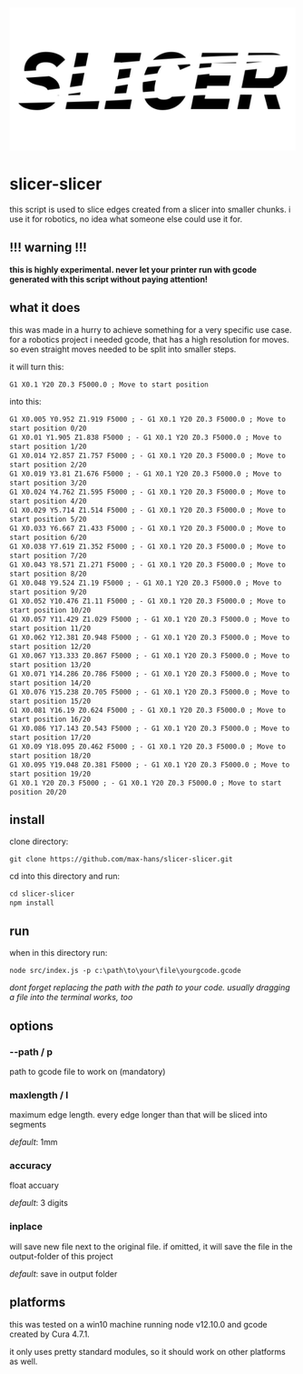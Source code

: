 ![logo](github/slicer-slicer-logo.png)

# slicer-slicer

this script is used to slice edges created from a slicer into smaller chunks. i use it for robotics, no idea what someone else could use it for.

## !!! warning !!!

**this is highly experimental. never let your printer run with gcode generated with this script without paying attention!**

## what it does

this was made in a hurry to achieve something for a very specific use case.
for a robotics project i needed gcode, that has a high resolution for moves. so even straight moves needed to be split into smaller steps.

it will turn this:

```gcode
G1 X0.1 Y20 Z0.3 F5000.0 ; Move to start position
```

into this:

```gcode
G1 X0.005 Y0.952 Z1.919 F5000 ; - G1 X0.1 Y20 Z0.3 F5000.0 ; Move to start position 0/20
G1 X0.01 Y1.905 Z1.838 F5000 ; - G1 X0.1 Y20 Z0.3 F5000.0 ; Move to start position 1/20
G1 X0.014 Y2.857 Z1.757 F5000 ; - G1 X0.1 Y20 Z0.3 F5000.0 ; Move to start position 2/20
G1 X0.019 Y3.81 Z1.676 F5000 ; - G1 X0.1 Y20 Z0.3 F5000.0 ; Move to start position 3/20
G1 X0.024 Y4.762 Z1.595 F5000 ; - G1 X0.1 Y20 Z0.3 F5000.0 ; Move to start position 4/20
G1 X0.029 Y5.714 Z1.514 F5000 ; - G1 X0.1 Y20 Z0.3 F5000.0 ; Move to start position 5/20
G1 X0.033 Y6.667 Z1.433 F5000 ; - G1 X0.1 Y20 Z0.3 F5000.0 ; Move to start position 6/20
G1 X0.038 Y7.619 Z1.352 F5000 ; - G1 X0.1 Y20 Z0.3 F5000.0 ; Move to start position 7/20
G1 X0.043 Y8.571 Z1.271 F5000 ; - G1 X0.1 Y20 Z0.3 F5000.0 ; Move to start position 8/20
G1 X0.048 Y9.524 Z1.19 F5000 ; - G1 X0.1 Y20 Z0.3 F5000.0 ; Move to start position 9/20
G1 X0.052 Y10.476 Z1.11 F5000 ; - G1 X0.1 Y20 Z0.3 F5000.0 ; Move to start position 10/20
G1 X0.057 Y11.429 Z1.029 F5000 ; - G1 X0.1 Y20 Z0.3 F5000.0 ; Move to start position 11/20
G1 X0.062 Y12.381 Z0.948 F5000 ; - G1 X0.1 Y20 Z0.3 F5000.0 ; Move to start position 12/20
G1 X0.067 Y13.333 Z0.867 F5000 ; - G1 X0.1 Y20 Z0.3 F5000.0 ; Move to start position 13/20
G1 X0.071 Y14.286 Z0.786 F5000 ; - G1 X0.1 Y20 Z0.3 F5000.0 ; Move to start position 14/20
G1 X0.076 Y15.238 Z0.705 F5000 ; - G1 X0.1 Y20 Z0.3 F5000.0 ; Move to start position 15/20
G1 X0.081 Y16.19 Z0.624 F5000 ; - G1 X0.1 Y20 Z0.3 F5000.0 ; Move to start position 16/20
G1 X0.086 Y17.143 Z0.543 F5000 ; - G1 X0.1 Y20 Z0.3 F5000.0 ; Move to start position 17/20
G1 X0.09 Y18.095 Z0.462 F5000 ; - G1 X0.1 Y20 Z0.3 F5000.0 ; Move to start position 18/20
G1 X0.095 Y19.048 Z0.381 F5000 ; - G1 X0.1 Y20 Z0.3 F5000.0 ; Move to start position 19/20
G1 X0.1 Y20 Z0.3 F5000 ; - G1 X0.1 Y20 Z0.3 F5000.0 ; Move to start position 20/20
```

## install

clone directory:

```
git clone https://github.com/max-hans/slicer-slicer.git
```

cd into this directory and run:

```
cd slicer-slicer
npm install
```

## run

when in this directory run:

```
node src/index.js -p c:\path\to\your\file\yourgcode.gcode
```

_dont forget replacing the path with the path to your code. usually dragging a file into the terminal works, too_

## options

### --path / p

path to gcode file to work on (mandatory)

### maxlength / l

maximum edge length. every edge longer than that will be sliced into segments

_default_: 1mm

### accuracy

float accuary

_default_: 3 digits

### inplace

will save new file next to the original file. if omitted, it will save the file in the output-folder of this project

_default_: save in output folder

## platforms

this was tested on a win10 machine running node v12.10.0 and gcode created by Cura 4.7.1.

it only uses pretty standard modules, so it should work on other platforms as well.
